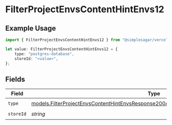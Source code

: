# FilterProjectEnvsContentHintEnvs12

## Example Usage

```typescript
import { FilterProjectEnvsContentHintEnvs12 } from "@simplesagar/vercel/models/filterprojectenvsop.js";

let value: FilterProjectEnvsContentHintEnvs12 = {
    type: "postgres-database",
    storeId: "<value>",
};
```

## Fields

| Field                                                                                                                                                                                      | Type                                                                                                                                                                                       | Required                                                                                                                                                                                   | Description                                                                                                                                                                                |
| ------------------------------------------------------------------------------------------------------------------------------------------------------------------------------------------ | ------------------------------------------------------------------------------------------------------------------------------------------------------------------------------------------ | ------------------------------------------------------------------------------------------------------------------------------------------------------------------------------------------ | ------------------------------------------------------------------------------------------------------------------------------------------------------------------------------------------ |
| `type`                                                                                                                                                                                     | [models.FilterProjectEnvsContentHintEnvsResponse200ApplicationJSONResponseBody2Envs12Type](../models/filterprojectenvscontenthintenvsresponse200applicationjsonresponsebody2envs12type.md) | :heavy_check_mark:                                                                                                                                                                         | N/A                                                                                                                                                                                        |
| `storeId`                                                                                                                                                                                  | *string*                                                                                                                                                                                   | :heavy_check_mark:                                                                                                                                                                         | N/A                                                                                                                                                                                        |